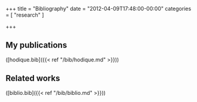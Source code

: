 +++
title = "Bibliography"
date = "2012-04-09T17:48:00-00:00"
categories = [ "research" ]

+++

## My publications

([hodique.bib]({{< ref "/bib/hodique.md" >}}))

## Related works

([biblio.bib]({{< ref "/bib/biblio.md" >}}))
